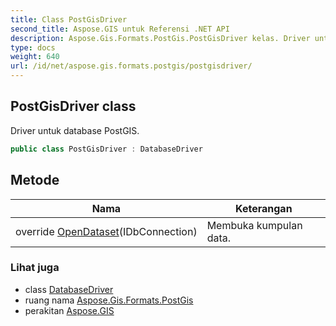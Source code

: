 ```yaml
---
title: Class PostGisDriver
second_title: Aspose.GIS untuk Referensi .NET API
description: Aspose.Gis.Formats.PostGis.PostGisDriver kelas. Driver untuk database PostGIS.
type: docs
weight: 640
url: /id/net/aspose.gis.formats.postgis/postgisdriver/
---
```

## PostGisDriver class

Driver untuk database PostGIS.

```csharp
public class PostGisDriver : DatabaseDriver
```

## Metode

| Nama | Keterangan |
| --- | --- |
| override [OpenDataset](../../aspose.gis.formats.postgis/postgisdriver/opendataset/)(IDbConnection) | Membuka kumpulan data. |

### Lihat juga

* class [DatabaseDriver](../../aspose.gis/databasedriver/)
* ruang nama [Aspose.Gis.Formats.PostGis](../../aspose.gis.formats.postgis/)
* perakitan [Aspose.GIS](../../)


